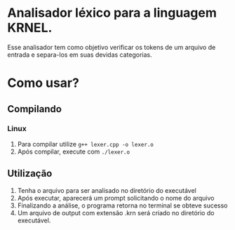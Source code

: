 # Analisador léxico para a linguagem KRNEL.

Esse analisador tem como objetivo verificar os tokens de um arquivo de entrada e separa-los em suas devidas categorias.

# Como usar?

## Compilando

###  Linux
  1. Para compilar utilize ``` g++ lexer.cpp -o lexer.o ```
  2. Após compilar, execute com ``` ./lexer.o ```

## Utilização

  1. Tenha o arquivo para ser analisado no diretório do executável
  2. Após executar, aparecerá um prompt solicitando o nome do arquivo
  3. Finalizando a análise, o programa retorna no terminal se obteve sucesso
  4. Um arquivo de output com extensão .krn será criado no diretório do executável.
